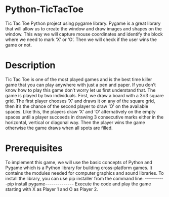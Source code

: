 # Python-TicTacToe
Tic Tac Toe Python project using pygame library.
Pygame is a great library that will allow us to create the window and draw images and shapes on the window. This way we will capture mouse coordinates and identify the block where we need to mark ‘X’ or ‘O’. Then we will check if the user wins the game or not.
# Description
Tic Tac Toe is one of the most played games and is the best time killer game that you can play anywhere with just a pen and paper. If you don’t know how to play this game don’t worry let us first understand that.
The game is played by two individuals. First, we draw a board with a 3×3 square grid. The first player chooses ‘X’ and draws it on any of the square grid, then it’s the chance of the second player to draw ‘O’ on the available spaces. Like this, the players draw ‘X’ and ‘O’ alternatively on the empty spaces until a player succeeds in drawing 3 consecutive marks either in the horizontal, vertical or diagonal way. Then the player wins the game otherwise the game draws when all spots are filled.
# Prerequisites
To implement this game, we will use the basic concepts of Python and Pygame which is a Python library for building cross-platform games. It contains the modules needed for computer graphics and sound libraries. To install the library, you can use pip installer from the command line:
----------pip install pygame--------------
Execute the code and play the game starting with X as Player 1 and O as Player 2.
